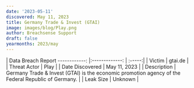 ```yaml
---
date: '2023-05-11'
discovered: May 11, 2023
title: Germany Trade & Invest (GTAI)
image: images/blog/Play.png
author: Breachsense Support
draft: false
yearmonths: 2023/may
---
```



| Data Breach Report
------------:     |:-------------:    | :-----:|
| Victim      | gtai.de      | 
| Threat Actor      | Play      | 
| Date Discovered      | May 11, 2023      | 
| Description      | Germany Trade & Invest (GTAI) is the economic promotion agency of the Federal Republic of Germany.      | 
| Leak Size      | Unknown      | 

